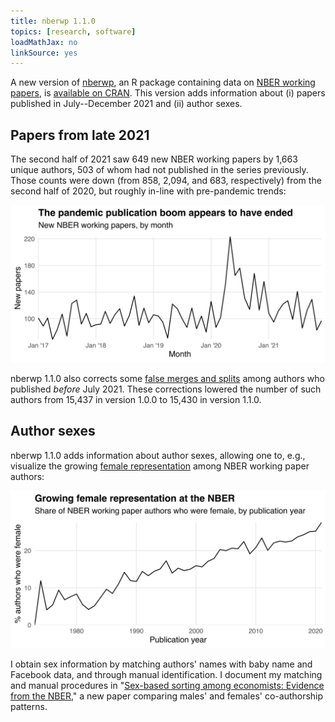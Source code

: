```yaml
---
title: nberwp 1.1.0
topics: [research, software]
loadMathJax: no
linkSource: yes
---
```


A new version of [nberwp](https://github.com/bldavies/nberwp), an R package containing data on [NBER working papers](https://www.nber.org/papers), is [available on CRAN](https://cran.r-project.org/package=nberwp).
This version adds information about (i) papers published in July--December 2021 and (ii) author sexes.

## Papers from late 2021

The second half of 2021 saw 649 new NBER working papers by 1,663 unique authors, 503 of whom had not published in the series previously.
Those counts were down (from 858, 2,094, and 683, respectively) from the second half of 2020, but roughly in-line with pre-pandemic trends:

![](figures/monthly-papers-1.svg)

nberwp 1.1.0 also corrects some [false merges and splits](/blog/nber-co-authorships/) among authors who published *before* July 2021.
These corrections lowered the number of such authors from 15,437 in version 1.0.0 to 15,430 in version 1.1.0.

## Author sexes

nberwp 1.1.0 adds information about author sexes, allowing one to, e.g., visualize the growing [female representation](/blog/female-representation-collaboration-nber/) among NBER working paper authors:

![](figures/female-representation-1.svg)

I obtain sex information by matching authors' names with baby name and Facebook data, and through manual identification.
I document my matching and manual procedures in "[Sex-based sorting among economists: Evidence from the NBER](https://doi.org/10.31235/osf.io/zeb7a)," a new paper comparing males' and females' co-authorship patterns.

